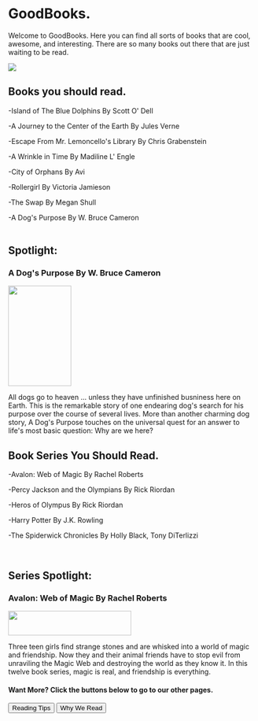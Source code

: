 <body>
<h1> GoodBooks.
</h1>
<p> Welcome to GoodBooks.  Here you can find all sorts of books that are cool, awesome, and interesting.  There are so many books out there that are just waiting to be read.
</p>
<img src="http://bestanimations.com/Books/pretty-book-bench-nature-water-outdoors-animated-gif.gif">
<br/>
<h2> Books you should read.
</h2>
<p> -Island of The Blue Dolphins By Scott O' Dell
</p>
<p> -A Journey to the Center of the Earth By Jules Verne
</p>
<p> -Escape From Mr. Lemoncello's Library By Chris Grabenstein
<p/>
<p> -A Wrinkle in Time By Madiline L' Engle
</p>
<p> -City of Orphans By Avi
<p/>
<p> -Rollergirl By Victoria Jamieson
<p/>
<p> -The Swap By Megan Shull
<p/>
<p> -A Dog's Purpose By W. Bruce Cameron
<br/>
<br/>
<h2> Spotlight:
</h2>
<h3> A Dog's Purpose By W. Bruce Cameron
</h3>
<img src="http://d2ydh70d4b5xgv.cloudfront.net/images/4/2/a-dog-s-purpose-by-w-bruce-cameron-new-paperback-book-fiction-bestseller-animals-f97c22cd941e78cdf76113afae047d9e.jpg" style="width:128px;height:204px">
<p>All dogs go to heaven ... unless they have unfinished busniness here on Earth.  This is the remarkable story of one endearing dog's search for his purpose over the course of several lives.  More than another charming dog story, A Dog's Purpose touches on the universal quest for an answer to life's most basic question: Why are we here?
<p>
<h2> Book Series You Should Read.
</h2>
<p> -Avalon: Web of Magic By Rachel Roberts
</p>
<p> -Percy Jackson and the Olympians By Rick Riordan
</p> 
<p> -Heros of Olympus By Rick Riordan
</p>
<p> -Harry Potter By J.K. Rowling
<p/>
<p> -The Spiderwick Chronicles By Holly Black, Tony DiTerlizzi
</p>
<br/>
<h2> Series Spotlight:
</h2>
<h3> Avalon: Web of Magic By Rachel Roberts
</h3>
<img src="http://images5.fanpop.com/image/photos/27000000/Avalon-Manga-avalon-web-of-magic-27049076-800-600.jpg" style="width:250px;height:50">
<p> Three teen girls find strange stones and are whisked into a world of magic and friendship.  Now they and their animal friends have to stop evil from unraviling the Magic Web and destroying the world as they know it.  In this twelve book series, magic is real, and friendship is everything.
<br/>
<h4> Want More?  Click the buttons below to go to our other pages.
</h4>
<a href="https://astarcoder.github.io/GoodBooks/reading-tips"><button>Reading Tips</button></a>
<a href="https://astarcoder.github.io/GoodBooks/why-we-read"><button>Why We Read</button></a>













